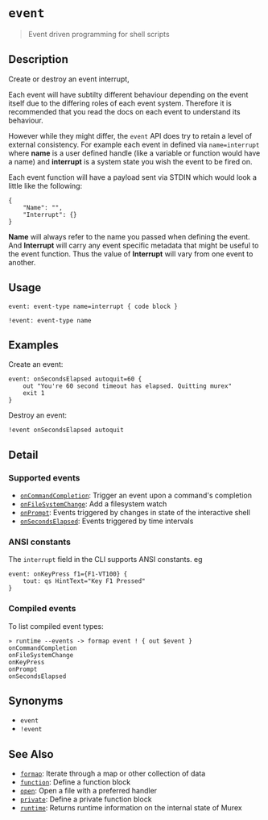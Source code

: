# `event`

> Event driven programming for shell scripts

## Description

Create or destroy an event interrupt,

Each event will have subtilty different behaviour depending on the event itself
due to the differing roles of each event system. Therefore it is recommended
that you read the docs on each event to understand its behaviour.

However while they might differ, the `event` API does try to retain a level of
external consistency. For example each event in defined via `name=interrupt`
where **name** is a user defined handle (like a variable or function would have
a name) and **interrupt** is a system state you wish the event to be fired on.

Each event function will have a payload sent via STDIN which would look a
little like the following:

    {
        "Name": "",
        "Interrupt": {}
    }

**Name** will always refer to the name you passed when defining the event. And
**Interrupt** will carry any event specific metadata that might be useful to
the event function. Thus the value of **Interrupt** will vary from one event to
another.

## Usage

    event: event-type name=interrupt { code block }

    !event: event-type name

## Examples

Create an event:

    event: onSecondsElapsed autoquit=60 {
        out "You're 60 second timeout has elapsed. Quitting murex"
        exit 1
    }

Destroy an event:

    !event onSecondsElapsed autoquit

## Detail

### Supported events

- [`onCommandCompletion`](../events/oncommandcompletion.md):
  Trigger an event upon a command's completion
- [`onFileSystemChange`](../events/onfilesystemchange.md):
  Add a filesystem watch
- [`onPrompt`](../events/onprompt.md):
  Events triggered by changes in state of the interactive shell
- [`onSecondsElapsed`](../events/onsecondselapsed.md):
  Events triggered by time intervals

### ANSI constants

The `interrupt` field in the CLI supports ANSI constants. eg

    event: onKeyPress f1={F1-VT100} {
        tout: qs HintText="Key F1 Pressed"
    }

### Compiled events

To list compiled event types:

    » runtime --events -> formap event ! { out $event }
    onCommandCompletion
    onFileSystemChange
    onKeyPress
    onPrompt
    onSecondsElapsed

## Synonyms

- `event`
- `!event`

## See Also

- [`formap`](./formap.md):
  Iterate through a map or other collection of data
- [`function`](./function.md):
  Define a function block
- [`open`](./open.md):
  Open a file with a preferred handler
- [`private`](./private.md):
  Define a private function block
- [`runtime`](./runtime.md):
  Returns runtime information on the internal state of Murex
